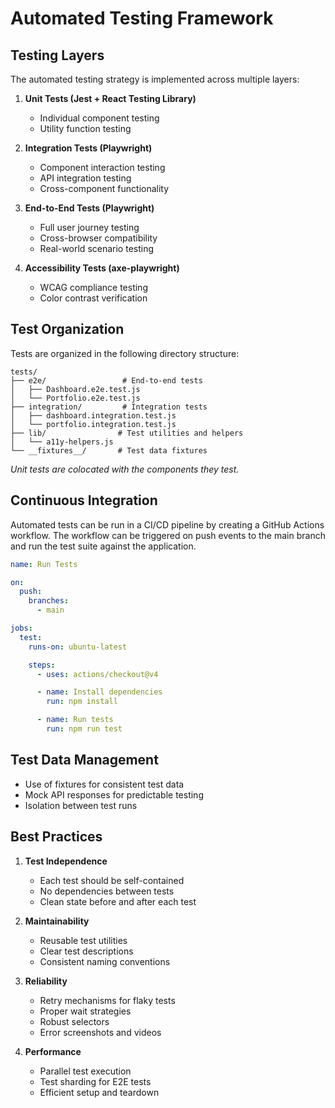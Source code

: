 # Automated Testing Framework

## Testing Layers

The automated testing strategy is implemented across multiple layers:

1. **Unit Tests (Jest + React Testing Library)**

   - Individual component testing
   - Utility function testing

2. **Integration Tests (Playwright)**

   - Component interaction testing
   - API integration testing
   - Cross-component functionality

3. **End-to-End Tests (Playwright)**

   - Full user journey testing
   - Cross-browser compatibility
   - Real-world scenario testing

4. **Accessibility Tests (axe-playwright)**
   - WCAG compliance testing
   - Color contrast verification

## Test Organization

Tests are organized in the following directory structure:

```
tests/
├── e2e/                 # End-to-end tests
│   ├── Dashboard.e2e.test.js
│   └── Portfolio.e2e.test.js
├── integration/         # Integration tests
│   ├── dashboard.integration.test.js
│   └── portfolio.integration.test.js
├── lib/                # Test utilities and helpers
│   └── a11y-helpers.js
└── __fixtures__/       # Test data fixtures
```

_Unit tests are colocated with the components they test._

## Continuous Integration

Automated tests can be run in a CI/CD pipeline by creating a GitHub Actions workflow. The workflow can be triggered on push events to the main branch and run the test suite against the application.

```yaml
name: Run Tests

on:
  push:
    branches:
      - main

jobs:
  test:
    runs-on: ubuntu-latest

    steps:
      - uses: actions/checkout@v4

      - name: Install dependencies
        run: npm install

      - name: Run tests
        run: npm run test
```

## Test Data Management

- Use of fixtures for consistent test data
- Mock API responses for predictable testing
- Isolation between test runs

## Best Practices

1. **Test Independence**

   - Each test should be self-contained
   - No dependencies between tests
   - Clean state before and after each test

2. **Maintainability**

   - Reusable test utilities
   - Clear test descriptions
   - Consistent naming conventions

3. **Reliability**

   - Retry mechanisms for flaky tests
   - Proper wait strategies
   - Robust selectors
   - Error screenshots and videos

4. **Performance**
   - Parallel test execution
   - Test sharding for E2E tests
   - Efficient setup and teardown
